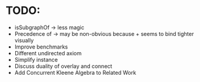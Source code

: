 # TODO:

* isSubgraphOf -> less magic
* Precedence of -> may be non-obvious because + seems to bind tighter visually
* Improve benchmarks
* Different undirected axiom
* Simplify instance
* Discuss duality of overlay and connect
* Add Concurrent Kleene Algebra to Related Work
